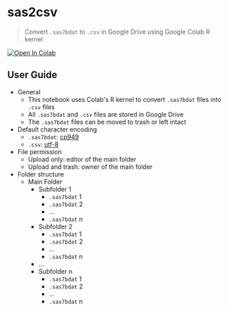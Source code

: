 # sas2csv
> Convert `.sas7bdat` to `.csv` in Google Drive using Google Colab R kernel

[![Open In Colab](https://colab.research.google.com/assets/colab-badge.svg)](https://colab.research.google.com/github/woncoh1/sas2csv/blob/main/sas2csv.ipynb)

## User Guide
- General
    - This notebook uses Colab's R kernel to convert `.sas7bdat` files into `.csv` files
    - All `.sas7bdat` and `.csv` files are stored in Google Drive
    - The `.sas7bdat` files can be moved to trash or left intact
- Default character encoding
    - `.sas7bdat`: [cp949](https://en.wikipedia.org/wiki/Unified_Hangul_Code)
    - `.csv`: [utf-8](https://en.wikipedia.org/wiki/UTF-8)
- File permission
    - Upload only: editor of the main folder
    - Upload and trash: owner of the main folder
- Folder structure
    - Main Folder
        - Subfolder 1
            - `.sas7bdat` 1
            - `.sas7bdat` 2
            - ...
            - `.sas7bdat` n
        - Subfolder 2
            - `.sas7bdat` 1
            - `.sas7bdat` 2
            - ...
            - `.sas7bdat` n
        - ...
        - Subfolder n
            - `.sas7bdat` 1
            - `.sas7bdat` 2
            - ...
            - `.sas7bdat` n
